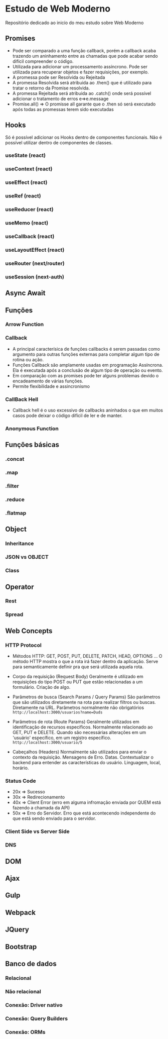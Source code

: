 # Estudo de Web Moderno
Repositório dedicado ao inicío do meu estudo sobre Web Moderno

## Promises 
- Pode ser comparado a uma função callback, porém a callback acaba trazendo um aninhamento entre as chamadas que pode acabar sendo difícil compreender o código.
- Utilizada para adicionar um processamento assíncrono. Pode ser utilizada para recuperar objetos e fazer requisições, por exemplo.
- A promessa pode ser Resolvida ou Rejeitada
- A promessa Resolvida será atribuida ao .then() que é utilizado para tratar o retorno da Promise resolvida.
- A promessa Rejeitada será atribuida ao .catch() onde será possível adicionar o tratamento de erros e=>e.message
- Promise.all() => O promisse all garante que o .then só será executado após todas as promessas terem sido executadas
## Hooks
Só é possível adicionar os Hooks dentro de componentes funcionais. Não é possível utilizar dentro de componentes de classes.
### useState (react)

### useContext (react)
### useEffect (react)
### useRef (react)
### useReducer (react)
### useMemo (react)
### useCallback (react)
### useLayoutEffect (react)
### useRouter (next/router)
### useSession (next-auth)
## Async Await
## Funções
### Arrow Function
### Callback
- A principal caracterísica de funções callbacks é serem passadas como argumento para outras funções externas para completar algum tipo de rotina ou ação.
- Funções Callback são amplamente usadas em programação Assíncrona. Ela é executada após a conclusão de algum tipo de operação ou evento. 
- Em comparação com as promises pode ter alguns problemas devido o encadeamento de várias funções.
- Permite flexibilidade e assincronismo
### CallBack Hell 
- Callback hell é o uso excessivo de callbacks aninhados o que em muitos casos pode deixar o código difícil de ler e de manter.
### Anonymous Function
## Funções básicas
### .concat
### .map
### .filter
### .reduce
### .flatmap 
## Object 
### Inheritance
### JSON vs OBJECT
### Class
## Operator
### Rest
### Spread
## Web Concepts
### HTTP Protocol
- Métodos HTTP: GET, POST, PUT, DELETE, PATCH, HEAD, OPTIONS ...
O método HTTP mostra o que a rota irá fazer dentro da aplicação. Serve para semanticamente definir pra que será utilizada aquela rota.

- Corpo da requisição (Request Body)
Geralmente é utilizado em requisições do tipo POST ou PUT que estão relacionadas a um formulário. Criação de algo.

- Parâmetros de busca (Search Params / Query Params)
São parâmetros que são utilizados diretamente na rota para realizar filtros ou buscas. Diretamente na URL. Parâmetros normalmente não obrigatórios
`http://localhost:3000/usuarios?name=Duds`

- Parâmetros de rota (Route Params)
Geralmente utilizados em identificação de recursos específicos. Normalmente relacionado ao GET, PUT e DELETE. Quando são necessárias alterações em um 'usuário' específico, em um registro específico.
`http://localhost:3000/usuario/5`

- Cabeçalhos (Headers)
Normalmente são utilizados para enviar o contexto da requisição.
Mensagens de Erro. Datas. Contextualizar o backend para entender as características do usuário. Linguagem, local, horário.
### Status Code
- 20x => Sucesso
- 30x => Redirecionamento
- 40x => Client Error (erro em alguma infromação enviada por QUEM está fazendo a chamada da API)
- 50x => Erro do Servidor. Erro que está acontecendo independente do que está sendo enviado para o servidor.
### Client Side vs Server Side
### DNS
## DOM
## Ajax
## Gulp
## Webpack
## JQuery
## Bootstrap
## Banco de dados
### Relacional
### Não relacional
### Conexão: Driver nativo
### Conexão: Query Builders
### Conexão: ORMs
